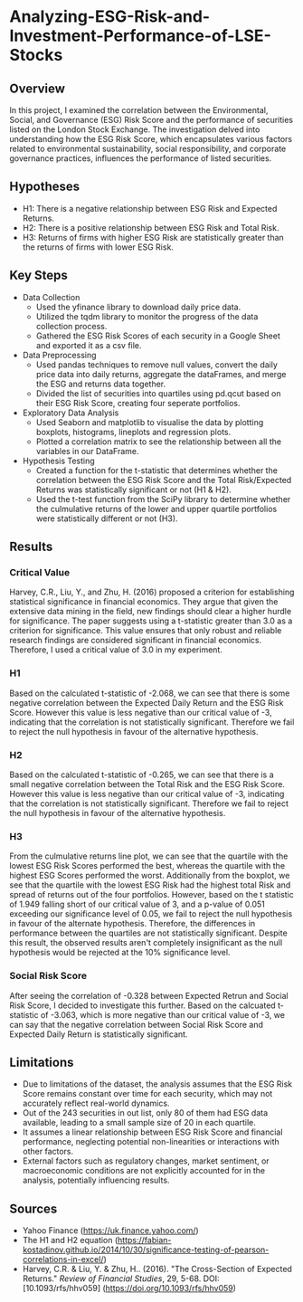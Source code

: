 # Analyzing-ESG-Risk-and-Investment-Performance-of-LSE-Stocks
 ## **Overview**
 In this project, I examined the correlation between the Environmental, Social, and Governance (ESG) Risk Score and the performance of securities listed on the London Stock Exchange. The investigation delved into understanding how the ESG Risk Score, which encapsulates various factors related to environmental sustainability, social responsibility, and corporate governance practices, influences the performance of listed securities.
 
## **Hypotheses**
- H1: There is a negative relationship between ESG Risk and Expected Returns.
- H2: There is a positive relationship between ESG Risk and Total Risk.
- H3: Returns of firms with higher ESG Risk are statistically greater than the returns of firms with lower ESG Risk.

## **Key Steps**
- Data Collection
  - Used the yfinance library to download daily price data.
  - Utilized the tqdm library to monitor the progress of the data collection process.
  - Gathered the ESG Risk Scores of each security in a Google Sheet and exported it as a csv file.
- Data Preprocessing
  - Used pandas techniques to remove null values, convert the daily price data into daily returns, aggregate the dataFrames, and merge the ESG and returns data together.
  - Divided the list of securities into quartiles using pd.qcut based on their ESG Risk Score, creating four seperate portfolios.
- Exploratory Data Analysis
  - Used Seaborn and matplotlib to visualise the data by plotting boxplots, histograms, lineplots and regression plots.
  - Plotted a correlation matrix to see the relationship between all the variables in our DataFrame.
- Hypothesis Testing
  - Created a function for the t-statistic that determines whether the correlation between the ESG Risk Score and the Total Risk/Expected Returns was statistically significant or not (H1 & H2).
  - Used the t-test function from the SciPy library to determine whether the culmulative returns of the lower and upper quartile portfolios were statistically different or not (H3).

## **Results**
### Critical Value
Harvey, C.R., Liu, Y., and Zhu, H. (2016) proposed a criterion for establishing statistical significance in financial economics. They argue that given the extensive data mining in the field, new findings should clear a higher hurdle for significance. The paper suggests using a t-statistic greater than 3.0 as a criterion for significance. This value ensures that only robust and reliable research findings are considered significant in financial economics. Therefore, I used a critical value of 3.0 in my experiment.

### H1
Based on the calculated t-statistic of -2.068, we can see that there is some negative correlation between the Expected Daily Return and the ESG Risk Score. However this value is less negative than our critical value of -3, indicating that the correlation is not statistically significant. Therefore we fail to reject the null hypothesis in favour of the alternative hypothesis.
### H2
Based on the calculated t-statistic of -0.265, we can see that there is a small negative correlation between the Total Risk and the ESG Risk Score. However this value is less negative than our critical value of -3, indicating that the correlation is not statistically significant. Therefore we fail to reject the null hypothesis in favour of the alternative hypothesis.
### H3
From the culmulative returns line plot, we can see that the quartile with the lowest ESG Risk Scores performed the best, whereas the quartile with the highest ESG Scores performed the worst. Additionally from the boxplot, we see that the quartile with the lowest ESG Risk had the highest total Risk and spread of returns out of the four portfolios. However, based on the t statistic of 1.949 falling short of our critical value of 3, and a p-value of 0.051 exceeding our significance level of 0.05, we fail to reject the null hypothesis in favour of the alternate hypothesis. Therefore, the differences in performance between the quartiles are not statistically significant. Despite this result, the observed results aren't completely insignificant as the null hypothesis would be rejected at the 10% significance level.
### Social Risk Score
After seeing the correlation of -0.328 between Expected Retrun and Social Risk Score, I decided to investigate this further. Based on the calcuated t-statistic of -3.063, which is more negative than our critical value of -3, we can say that the negative correlation between Social Risk Score and Expected Daily Return is statistically significant.

## Limitations
- Due to limitations of the dataset, the analysis assumes that the ESG Risk Score remains constant over time for each security, which may not accurately reflect real-world dynamics.
- Out of the 243 securities in out list, only 80 of them had ESG data available, leading to a small sample size of 20 in each quartile.
- It assumes a linear relationship between ESG Risk Score and financial performance, neglecting potential non-linearities or interactions with other factors.
- External factors such as regulatory changes, market sentiment, or macroeconomic conditions are not explicitly accounted for in the analysis, potentially influencing results.

## Sources
- Yahoo Finance (https://uk.finance.yahoo.com/)
- The H1 and H2 equation (https://fabian-kostadinov.github.io/2014/10/30/significance-testing-of-pearson-correlations-in-excel/)
- Harvey, C.R. & Liu, Y. & Zhu, H.. (2016). "The Cross-Section of Expected Returns." *Review of Financial Studies*, 29, 5-68. DOI: [10.1093/rfs/hhv059] (https://doi.org/10.1093/rfs/hhv059)
